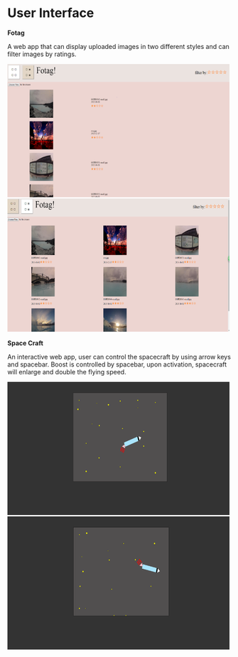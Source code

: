# User Interface

<b>Fotag</b>

A web app that can display uploaded images in two different styles and can filter images by ratings.

<img src="https://github.com/AynmShawn4/UserInterface/blob/master/footag/Screenshot1.png"  width="500" height="300">


<img src="https://github.com/AynmShawn4/UserInterface/blob/master/footag/Screenshot2.png"  width="500" height="300">

<b>Space Craft</b>

An interactive web app, user can control the spacecraft by using arrow keys and spacebar. Boost is controlled by spacebar, upon activation, spacecraft will enlarge and double the flying speed.

<img src="https://github.com/AynmShawn4/UserInterface/blob/master/SpaceCraft-WebbInteractiveApp/Screenshot1.png" width="500" height="300">

<img src="https://github.com/AynmShawn4/UserInterface/blob/master/SpaceCraft-WebbInteractiveApp/ScreenShot2.png" width="500" height="300">
